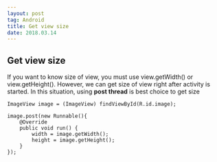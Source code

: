 ```yaml
---
layout: post 
tag: Android
title: Get view size
date: 2018.03.14
---
```


## Get view size  
If you want to know size of view, you must use view.getWidth() or view.getHeight(). However, we can get size of view right after activity is started. In this situation, using **post thread** is best choice to get size
```
ImageView image = (ImageView) findViewById(R.id.image);

image.post(new Runnable(){
	@Override
	public void run() {
		width = image.getWidth();
		height = image.getHeight();
	}
});
```